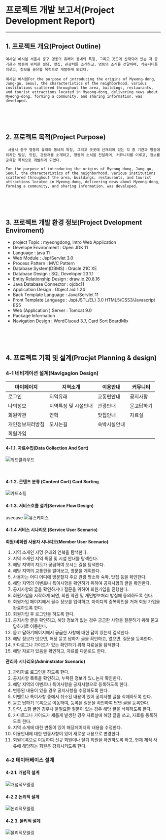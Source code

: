 # 프로젝트 개발 보고서(Project Development Report)
---------------------------------------------------------------------
## 1. 프로젝트 개요(Project Outline) 

    예시임 예시임 서울시 중구 명동의 유래와 동네의 특징, 그리고 곳곳에 산재되어 있는 각 종 기관과 명동에 위치한 빌딩, 맛집, 관광처를 소개하고, 명동의 소식을 전달하며, 커뮤니티를 이루고, 정보를 공유할 목적으로 개발하게 되었다.

    예시임 예시임For the purpose of introducing the origins of Myeong-dong, Jung-gu, Seoul, the characteristics of the neighborhood, various institutions scattered throughout the area, buildings, restaurants, and tourist attractions located in Myeong-dong, delivering news about Myeong-dong, forming a community, and sharing information. was developed.

<br><br><br>

## 2. 프로젝트 목적(Project Purpose)

     서울시 중구 명동의 유래와 동네의 특징, 그리고 곳곳에 산재되어 있는 각 종 기관과 명동에 위치한 빌딩, 맛집, 관광처를 소개하고, 명동의 소식을 전달하며, 커뮤니티를 이루고, 정보를 공유할 목적으로 개발하게 되었다.

    For the purpose of introducing the origins of Myeong-dong, Jung-gu, Seoul, the characteristics of the neighborhood, various institutions scattered throughout the area, buildings, restaurants, and tourist attractions located in Myeong-dong, delivering news about Myeong-dong, forming a community, and sharing information. was developed.

<br><br><br>

## 3. 프로젝트 개발 환경 정보(Project Dvelopment Enviroment)

   - project Topic : myeongdong, Intro Web Application
   - Develope Environment : Open JDK 11
   - Language : java 11
   - Web Module : Jsp/Servlet 3.0
   - Process Pattern : MVC Pattern
   - Database System(DBMS) : Oracle 21C XE
   - Database Design : SQL Developer 23.1.1
   - Entity Relationship Design : draw.io.20.8.16
   - Java Database Connector : ojdbc11
   - Application Design : Object aid 1.24
   - Back Template Language : Java/Servlet 11
   - Front Template Language : Jsp(JSTL/EL) 3.0 HTML5/CSS3/Javascript ES5
   - Web (Application ) Server : Tomcat 9.0
   - Package Information
   - Navigation Design : WordCluoud 3.7, Card Sort BoardMix
  
<br><br><br>

## 4. 프로젝트 기획 및 설계(Procjet Planning & design)

### 4-1 네비게이션 설계(Navigagion Design)

|마이페이지|지역소개|이용안내|커뮤니티|
|--------|--------|-------|---------|
|로그인|지역유래|교통편안내|공지사항|
|나의정보|지역특징 및 시설안내|관광안내|묻고답하기|
|회원약관|연혁|맛집안내|자료실|
|개인정보처리방침|오시는길|숙박시설안내|
|회원가입| | | | 

#### 4-1.1. 자료수집(Data Collection And Sort)
![워드클라우드](./pro01_png/wordcloud.png)

<br>

#### 4-1.2. 콘텐츠 분류  (Content Cort) Card Sorting
![카드소팅](./pro01_png/cardsorting.png)

#### 4-1.3. 서비스흐름 설계(Service Flow Design)
usecase
![유스케이스](./pro01_png/usecase.png)

#### 4-1.4 서비스 시나리오 (Service User Scenario)

**회원/비회원 사용자 시나리오(Member User Scenario)**
1) 지역 소개인 지명 유래와 연혁을 탐색한다.
2) 지역 소개인 지역 특징 및 시설 안내를 탐색한다.
3) 해당 지역의 지도가 궁금하여 오시는 길을 탐색한다.
4) 해당 지역의 교통편을 알아보고, 방문을 계획한다.
5) 사용자는 어디 어디에 방문할지 주요 관광 명소와 숙박,  맛집 등을 확인한다.
6) 해당 지역의 이벤트나 특이사항을 확인하기 위하여 공지사항의 글을 확인한다.
7) 공지사항의 글을 확인하거나 질문을 위하여 회원가입을 진행한다.
8) 회원가입을 시작하게 되면, 회원 약관 및 개인벙보처리 방침에 동의하도록 한다.
9) 회원가입 페이지에서 필수 정보를 입력하고, 아이디의 중복확인을 거쳐 회원 가입을 완료하도록 한다.
10) 회원가입 후 로그인을 하도록 한다.
11) 공지사항 글을 확인하고, 해당 정보가 없는 경우 궁금한 사항을 질문하기 위해 묻고 답하기로 이동한다.
12) 묻고 답하기페이지에서 궁금한 사항에 대한 답이 있는지 검색한다.
13) 해당 정보가 잇으면, 해당 묻고 답하기 글을 확인하고, 없으면, 질문을 등록한다.
14) 카다로그나 가이드가 있는 확인하기 위해 자료실을 탐색한다.
15) 해당 자료가 있음을 확인하고, 자료를 다운로드 한다.

**관리자 시나리오(Adminstrator Scenario)**
1) 관리자로 로그인을 하도록 한다.
2) 공지사항 목록을 확인하고, 누락된 정보가 있ㄴ는지 확인한다.
3) 해당 지역의 이벤트나 특이사항을 공지사항으로 등록하도록 한다.
4) 변동된 내용이 있을 경우 공지사항을 수정하도록 한다.
5) 이벤트나 특이사항 중에서 취소된 내용이 있어 공지사항 글을 삭제하도록 한다.
6) 묻고 답하기 목록으로 이동하여, 등록된 질문을 확인하여 답변 글을 등록한다.
7) 만약, 스팸 글인 경우나 불필요한 질문이 있는 경우 해당 글을 삭제하도록 한다.
8) 카다로그나 가이드가 새롭게 발생한 경우 자료실에 해당 글을 쓰고, 자료를 등록하도록 한다.
9) 지역 소개에 대한 변동이 있어 해당페이지의 내용을 수정한다.
10) 이용안내에 대한 변동사항이 있어 새로운 내용으로 변경한다.
11) 회원목록으로 이동하여 신규 회원이나 탈퇴 회원을 확인하도록 하고,  현재 제적 사유에 해당하는 회원은 강퇴시키도록 한다.

### 4-2 데이터베이스 설계


#### 4-2.1. 개념적 설계
![개념적모델링](./pro01_png/pro01infoerd.png)

#### 4-2.2 논리적 설계
![논리적모델링](./pro01_png/pro01class.PNG)

#### 4-2.3. 물리적 설계
![물리적모델링](./pro01_png/physical01.png)
